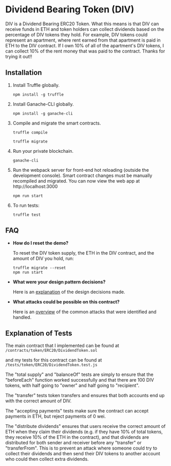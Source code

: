 # Dividend Bearing Token (DIV)

DIV is a Dividend Bearing ERC20 Token. What this means is that DIV can receive funds in ETH and token holders can collect dividends based on the percentage of DIV tokens they hold. For example, DIV tokens could represent an apartment, where rent earned from that apartment is paid in ETH to the DIV contract. If I own 10% of all of the apartment's DIV tokens, I can collect 10% of the rent money that was paid to the contract. Thanks for trying it out!!
## Installation

1. Install Truffle globally.

    ```
    npm install -g truffle
    ```

2. Install Ganache-CLI globally.

    ```
    npm install -g ganache-cli

    ```

3. Compile and migrate the smart contracts.  
    
	```
    truffle compile
    ```
    
    ```
    truffle migrate
    ```

4. Run your private blockchain.
 
    ```
    ganache-cli
    ```

5. Run the webpack server for front-end hot reloading (outside the development console). Smart contract changes must be manually recompiled and migrated. You can now view the web app at http://localhost:3000
 
    ```
    npm run start
    ```

6. To run tests:
 
    ```
    truffle test
    ```


## FAQ

* __How do I reset the demo?__

    To reset the DIV token supply, the ETH in the DIV contract, and the amount of DIV you hold, run:
    
    ```
    truffle migrate --reset
    npm run start
    ```    
    
* __What were your design pattern decisions?__

   Here is an [explanation](design_pattern_desicions.md) of the design decisions made.   
    
* __What attacks could be possible on this contract?__

   Here is an [overview](avoiding_common_attacks.md) of the common attacks that were identified and handled.   
    
## Explanation of Tests
The main contract that I implemented can be found at 
    ``` 
/contracts/token/ERC20/DividendToken.sol
    ``` 
    
and my tests for this contract can be found at 
    ``` 
/tests/token/ERC20/DividendToken.test.js
    ``` 
    
The "total supply" and "balanceOf" tests are simply to ensure that the "beforeEach" function worked successfully and that there are 100 DIV tokens, with half going to "owner" and half going to "recipient".

The "transfer" tests token transfers and ensures that both accounts end up with the correct amount of DIV. 

The "accepting payments" tests make sure the contract can accept payments in ETH, but reject payments of 0 wei.

The "distribute dividends" ensures that users receive the correct amount of ETH when they claim their dividends (e.g. if they have 10% of total tokens, they receive 10% of the ETH in the contract), and that dividends are distributed for both sender and receiver before any "transfer" or "transferFrom". This is to prevent an attack where someone could try to collect their dividends and then send their DIV tokens to another account who could then collect extra dividends.
